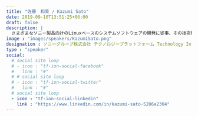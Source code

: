 ```yaml
---
title: "佐藤　和美 / Kazumi Sato"
date: 2019-09-10T13:51:25+06:00
draft: false
description: |
  さまざまなソニー製品向けのLinuxベースのシステムソフトウェアの開発に従事、その技術開発の主導しています。また、オープンソースライセンスコンプライアンスやソニーでのオープンソースコミュニティ連携、オープンソース戦略を主導しています。2002年にソニーがLinuxを商品に搭載したときから、オープンソースライセンスに準拠したシステムソフトウェアの開発主導し製品に導入しています。ソニーのソフトウェア戦略コミッティのメンバーでもあります。
image : "images/speakers/KazumiSato.png"
designation : ソニーグループ株式会社 テクノロジープラットフォーム Technology Infrastructure Center システムプラットフォーム技術部門	主幹技師, Distinguished Engineer
type : "speaker"
social:
  # social site loop
  # - icon : "tf-ion-social-facebook"
  #   link : "#"
  # # social site loop
  # - icon : "tf-ion-social-twitter"
  #   link : "#"
  # social site loop
  - icon : "tf-ion-social-linkedin"
    link : "https://www.linkedin.com/in/kazumi-sato-5286a2304"
---
```

